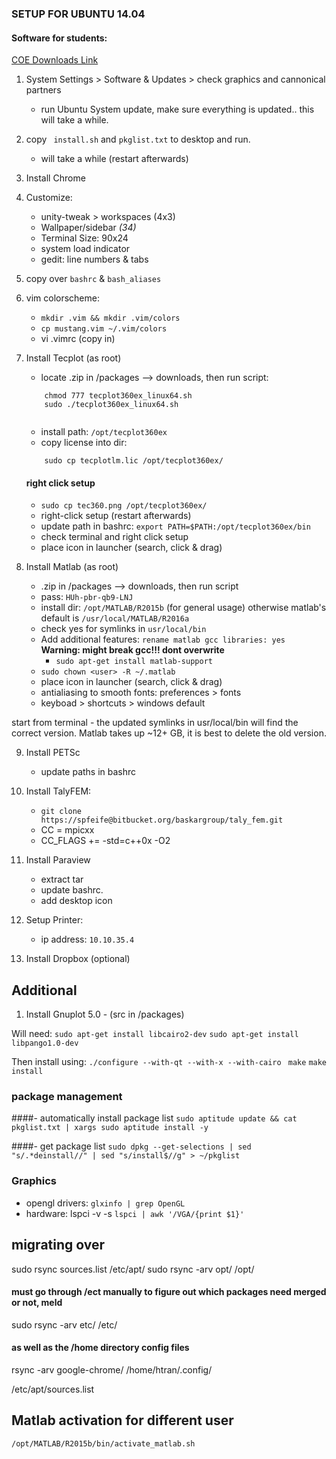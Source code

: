 ### SETUP FOR UBUNTU 14.04 ###

#### Software for students:
[COE Downloads Link](https://iastate.app.box.com/files/0/f/6532320317/College_of_Engineering_Software_Downloads_(Student))

1. System Settings > Software & Updates > check graphics and cannonical partners
	- run Ubuntu System update, make sure everything is updated.. this will take a while.

2. copy ` install.sh` and `pkglist.txt` to desktop and run.
	- will take a while (restart afterwards)

3. Install Chrome

4. Customize: 
	- unity-tweak > workspaces (4x3)
	- Wallpaper/sidebar *(34)*
	- Terminal Size: 90x24
	- system load indicator
	- gedit: line numbers & tabs

5. copy over `bashrc` & `bash_aliases`

6. vim colorscheme:
	- `mkdir .vim && mkdir .vim/colors`
	- `cp mustang.vim ~/.vim/colors`
	- vi .vimrc (copy in)

7. Install Tecplot (as root)
	- locate .zip in /packages --> downloads, then run script:
	
	```
		chmod 777 tecplot360ex_linux64.sh
		sudo ./tecplot360ex_linux64.sh
		
	```
	- install path: `/opt/tecplot360ex`
	- copy license into dir: 
	
	```
		sudo cp tecplotlm.lic /opt/tecplot360ex/
	
	```

	#### right click setup	
	- `sudo cp tec360.png /opt/tecplot360ex/`
	- right-click setup (restart afterwards)
	- update path in bashrc: `export PATH=$PATH:/opt/tecplot360ex/bin`
	- check terminal and right click setup
	- place icon in launcher (search, click & drag)
	

8. Install Matlab (as root) 
	- .zip in /packages --> downloads, then run script
	- pass: `HUh-pbr-qb9-LNJ`
	- install dir: `/opt/MATLAB/R2015b`  (for general usage) otherwise matlab's default is `/usr/local/MATLAB/R2016a`
	- check yes for symlinks in `usr/local/bin`
	- Add additional features: `rename matlab gcc libraries: yes ` __Warning: might break gcc!!! dont overwrite__ 
		- `sudo apt-get install matlab-support`
	- `sudo chown <user> -R ~/.matlab`
	- place icon in launcher (search, click & drag)
	- antialiasing to smooth fonts: preferences > fonts
	- keyboad > shortcuts > windows default
	
start from terminal - the updated symlinks in usr/local/bin will find the correct version.
Matlab takes up ~12+ GB, it is best to delete the old version. 
    
9. Install PETSc
	- update paths in bashrc

10. Install TalyFEM: 
	- `git clone https://spfeife@bitbucket.org/baskargroup/taly_fem.git`
	- CC = mpicxx
	- CC_FLAGS += -std=c++0x -O2

11. Install Paraview
	- extract tar
	- update bashrc.
	- add desktop icon

12. Setup Printer:
	-	ip address: `10.10.35.4`

13. Install Dropbox (optional)

## Additional


1. Install Gnuplot 5.0 - (src in /packages)

Will need:
`sudo apt-get install libcairo2-dev`
`sudo apt-get install libpango1.0-dev`

Then install using:
`./configure --with-qt --with-x --with-cairo ` 
`make`
`make install`


### package management ###

####- automatically install package list
` sudo aptitude update && cat pkglist.txt | xargs sudo aptitude install -y `


####- get package list
` sudo dpkg --get-selections | sed "s/.*deinstall//" | sed "s/install$//g" > ~/pkglist `



### Graphics ###
 - opengl drivers:  `glxinfo | grep OpenGL`
 - hardware: 		lspci -v -s `lspci | awk '/VGA/{print $1}'`


## migrating over ##

sudo rsync sources.list /etc/apt/
sudo rsync -arv opt/ /opt/

#### must go through /ect manually to figure out which packages need merged or not, meld 
sudo rsync -arv etc/ /etc/

#### as well as the /home directory config files 
 rsync -arv google-chrome/ /home/htran/.config/

/etc/apt/sources.list

## Matlab activation for different user ##
`/opt/MATLAB/R2015b/bin/activate_matlab.sh`
